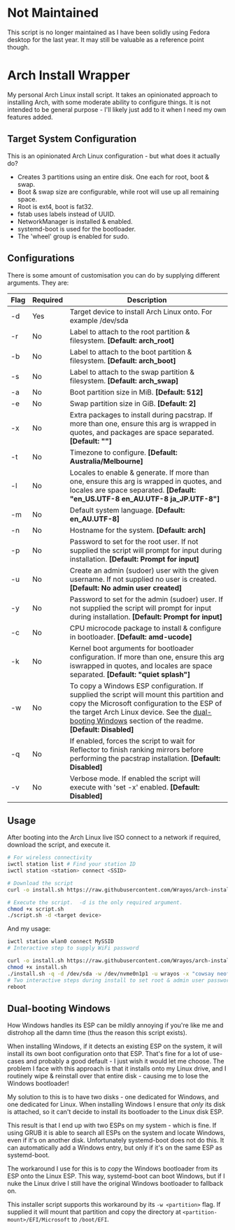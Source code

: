 # Not Maintained
This script is no longer maintained as I have been solidly using Fedora desktop for the last year.  It may still be valuable as a reference point though.

# Arch Install Wrapper

My personal Arch Linux install script.  It takes an opinionated approach to installing Arch, with some moderate
ability to configure things.  It is not intended to be general purpose - I'll likely just add to it when I
need my own features added.

## Target System Configuration

This is an opinionated Arch Linux configuration - but what does it actually do?

* Creates 3 partitions using an entire disk.  One each for root, boot & swap.
* Boot & swap size are configurable, while root will use up all remaining space.
* Root is ext4, boot is fat32.
* fstab uses labels instead of UUID.
* NetworkManager is installed & enabled.
* systemd-boot is used for the bootloader.
* The 'wheel' group is enabled for sudo.

## Configurations

There is some amount of customisation you can do by supplying different arguments.  They are:

| Flag                   | Required | Description                                                                                                                                                                                                                                  |
|------------------------|----------|----------------------------------------------------------------------------------------------------------------------------------------------------------------------------------------------------------------------------------------------|
| -d <path-to-device>    | Yes      | Target device to install Arch Linux onto.  For example /dev/sda                                                                                                                                                                              |
| -r <label>             | No       | Label to attach to the root partition & filesystem.  **[Default:  arch_root]**                                                                                                                                                               |
| -b <label>             | No       | Label to attach to the boot partition & filesystem.  **[Default:  arch_boot]**                                                                                                                                                               |
| -s <label>             | No       | Label to attach to the swap partition & filesystem.  **[Default:  arch_swap]**                                                                                                                                                               |
| -a <size-in-MiB>       | No       | Boot partition size in MiB. **[Default: 512]**                                                                                                                                                                                               |
| -e <size-in-GiB>       | No       | Swap partition size in GiB. **[Default: 2]**                                                                                                                                                                                                 |
| -x <packages>          | No       | Extra packages to install during pacstrap.  If more than one,  ensure this arg is wrapped in quotes, and packages are space separated. **[Default: ""]**                                                                         |
| -t <timezone>          | No       | Timezone to configure. **[Default: Australia/Melbourne]**                                                                                                                                                                                    |
| -l <locales>           | No       | Locales to enable & generate.  If more than one, ensure this arg is wrapped in quotes, and locales are space separated. **[Default: "en_US.UTF-8 en_AU.UTF-8 ja_JP.UTF-8"]**                                                                 |
| -m <locale>            | No       | Default system language. **[Default: en_AU.UTF-8]**                                                                                                                                                                                          |
| -n <hostname>          | No       | Hostname for the system. **[Default: arch]**                                                                                                                                                                                                 |
| -p <password>          | No       | Password to set for the root user.  If not supplied the script will prompt for input during installation. **[Default: Prompt for input]**                                                                                                    |
| -u <username>          | No       | Create an admin (sudoer) user with the given username.  If not supplied no user is created. **[Default:  No admin user created]**                                                                                                            |
| -y <password>          | No       | Password to set for the admin (sudoer) user.  If not supplied the script will prompt for input during installation. **[Default: Prompt for input]**                                                                                          |
| -c <microcode-package> | No       | CPU microcode package to install & configure in bootloader. **[Default: amd-ucode]**                                                                                                                                                         |
| -k <kernel-args>       | No       | Kernel boot arguments for bootloader configuration.  If more than one,  ensure this arg iswrapped in quotes, and locales are space separated. **[Default: "quiet splash"]**                                                                  |
| -w <path-to-partition> | No       | To copy a Windows ESP configuration.  If supplied the script will mount this partition and copy the Microsoft configuration to the ESP of the target Arch Linux device.  See the [dual-booting Windows](#dual-booting-windows) section of the readme. **[Default: Disabled]** |
| -q                     | No       | If enabled, forces the script to wait for Reflector to finish ranking mirrors before performing the pacstrap installation. **[Default: Disabled]**                                                                                           |
| -v                     | No       | Verbose mode.  If enabled the script will execute with 'set -x' enabled. **[Default: Disabled]**                                                                                                                                             |

## Usage

After booting into the Arch Linux live ISO connect to a network if required, download the script, and execute it. 

```bash
# For wireless connectivity
iwctl station list # Find your station ID
iwctl station <station> connect <SSID>

# Download the script
curl -o install.sh https://raw.githubusercontent.com/Wrayos/arch-install-wrapper/v0.0.1/arch-install.sh

# Execute the script.  -d is the only required argument.
chmod +x script.sh
./script.sh -d <target device>
```

And my usage:

```bash
iwctl station wlan0 connect MySSID
# Interactive step to supply WiFi password

curl -o install.sh https://raw.githubusercontent.com/Wrayos/arch-install-wrapper/v0.0.1/arch-install.sh
chmod +x install.sh
./install.sh -q -d /dev/sda -w /dev/nvme0n1p1 -u wrayos -x "cowsay neofetch" # Very important packages!
# Two interactive steps during install to set root & admin user passwords
reboot
```

## Dual-booting Windows

How Windows handles its ESP can be mildly annoying if you're like me and distrohop all the damn time (thus the reason
this script exists).

When installing Windows, if it detects an existing ESP on the system, it will install its own boot configuration onto
that ESP.  That's fine for a lot of use-cases and probably a good default - I just wish it would let me choose.  The
problem I face with this approach is that it installs onto my Linux drive, and I routinely wipe & reinstall over that
entire disk - causing me to lose the Windows bootloader!

My solution to this is to have two disks - one dedicated for Windows, and one dedicated for Linux.  When installing
Windows I ensure that _only_ its disk is attached, so it can't decide to install its bootloader to the Linux disk ESP.

This result is that I end up with two ESPs on my system - which is fine.  If using GRUB it is able to search all ESPs
on the system and locate Windows, even if it's on another disk.  Unfortunately systemd-boot does not do this.  It can
automatically add a Windows entry, but only if it's on the same ESP as systemd-boot.

The workaround I use for this is to _copy_ the Windows bootloader from its ESP onto the Linux ESP.  This way,
systemd-boot can boot Windows, but if I nuke the Linux drive I still have the original Windows bootloader to fallback
on.

This installer script supports this workaround by its `-w <partition>` flag.  If supplied it will mount that partition
and copy the directory at `<partition-mount>/EFI/Microsoft` to `/boot/EFI`.
